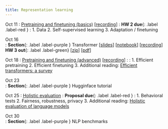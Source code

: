 ```yaml
---
title: Representation learning 
---
```


Oct 11
: [Pretraining and finetuning (basics)](https://nyu-cs2590.github.io/course-material/fall2023/lecture/lec06/main.pdf) [[recording]()]
  : **HW 2 due**{: .label .label-red }
: 1. Data
  2. Self-supervised learning
  3. Adaptation / finetuning 

Oct 16           
: **Section**{: .label .label-purple } Transformer
  [[slides](https://nyu-cs2590.github.io/course-material/fall2023/section/sec06/sec06.pdf)]
  [[notebook](https://nyu-cs2590.github.io/course-material/fall2023/section/sec06/sec06.ipynb)]
  [[recording](https://nyu.zoom.us/rec/play/PtdsXl0CYwQ-TJYyvl2DsDvi7oNvkrwan-W_5OWPPNtGloXF-6Z8ZLdcGyY33Whg9TXovLHtLMqn1SQU.dqHZZ083AAREzWSq)]
  **HW 3 out**{: .label .label-green} 
  [[zip](https://nyu-cs2590.github.io/fall2023/assignments/hw3.zip)]
  [[pdf](https://nyu-cs2590.github.io/fall2023/assignments/hw3.pdf)]
  


Oct 18 
: [Pretraining and finetuning (advanced)]() [[recording]()]
  : 
: 1. Efficient pretraining 
  2. Efficient finetuning 
  3. Additional reading: [Efficient transformers: a survey](https://arxiv.org/abs/2009.06732)

Oct 23           
: **Section**{: .label .label-purple } Hugginface tutorial

Oct 25
: [Holistic evaluation]() 
  : **Proposal due**{: .label .label-red }
: 1. Behavioral tests 
  2. Fairness, robustness, privacy
  3. Additional reading: [Holistic evaluation of language models](https://arxiv.org/abs/2211.09110)

Oct 30           
: **Section**{: .label .label-purple } NLP benchmarks 


